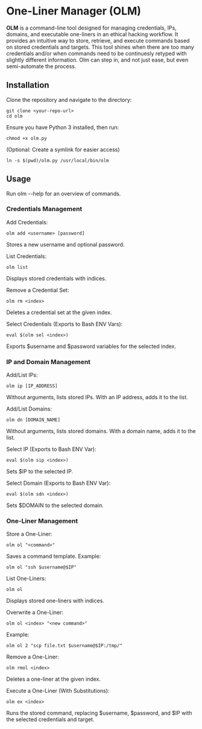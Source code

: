 # One-Liner Manager (OLM)

**OLM** is a command-line tool designed for managing credentials, IPs, domains, and executable one-liners in an ethical hacking workflow. It provides an intuitive way to store, retrieve, and execute commands based on stored credentials and targets. This tool shines when there are too many credentials and/or when commands need to be continuesly retyped with slightly different information. Olm can step in, and not just ease, but even semi-automate the process.


## Installation

Clone the repository and navigate to the directory:

    git clone <your-repo-url>
    cd olm

Ensure you have Python 3 installed, then run:

    chmod +x olm.py

(Optional: Create a symlink for easier access)

    ln -s $(pwd)/olm.py /usr/local/bin/olm

## Usage

Run olm --help for an overview of commands.
### Credentials Management

Add Credentials:

    olm add <username> [password]

Stores a new username and optional password.

List Credentials:

    olm list

Displays stored credentials with indices.

Remove a Credential Set:

    olm rm <index>

Deletes a credential set at the given index.

Select Credentials (Exports to Bash ENV Vars):

    eval $(olm sel <index>)

Exports $username and $password variables for the selected index.

### IP and Domain Management

Add/List IPs:

    olm ip [IP_ADDRESS]

Without arguments, lists stored IPs.
With an IP address, adds it to the list.

Add/List Domains:

    olm dn [DOMAIN_NAME]

Without arguments, lists stored domains.
With a domain name, adds it to the list.

Select IP (Exports to Bash ENV Var):

    eval $(olm sip <index>)

Sets $IP to the selected IP.

Select Domain (Exports to Bash ENV Var):

    eval $(olm sdn <index>)

Sets $DOMAIN to the selected domain.

### One-Liner Management

Store a One-Liner:

    olm ol "<command>"

Saves a command template. Example:

    olm ol "ssh $username@$IP"

List One-Liners:

    olm ol

Displays stored one-liners with indices.

Overwrite a One-Liner:

    olm ol <index> "<new command>"

Example:

    olm ol 2 "scp file.txt $username@$IP:/tmp/"

Remove a One-Liner:

    olm rmol <index>

Deletes a one-liner at the given index.

Execute a One-Liner (With Substitutions):

    olm ex <index>

Runs the stored command, replacing $username, $password, and $IP with the selected credentials and target.
